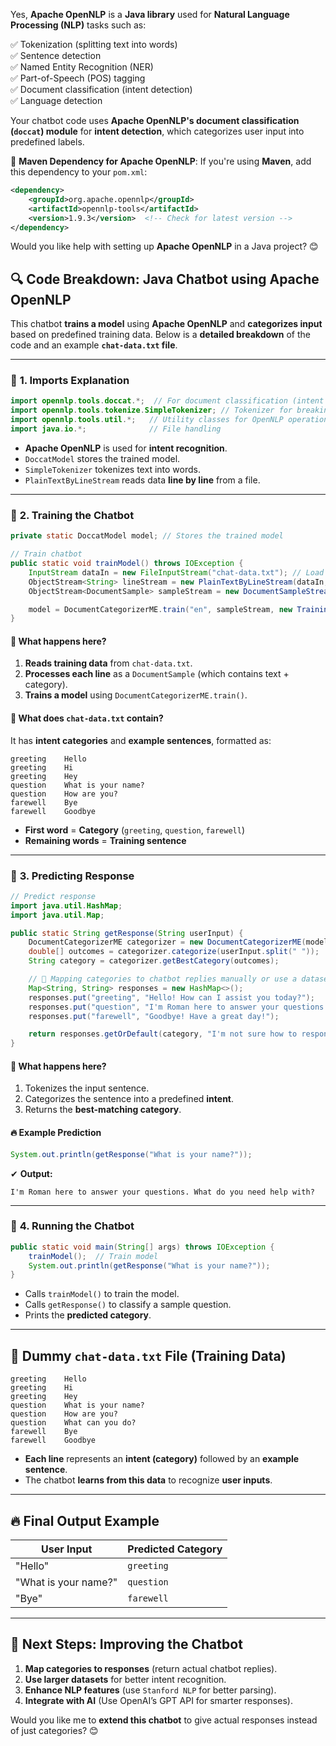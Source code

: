 Yes, **Apache OpenNLP** is a **Java library** used for **Natural Language Processing (NLP)** tasks such as:  

✅ Tokenization (splitting text into words)  
✅ Sentence detection  
✅ Named Entity Recognition (NER)  
✅ Part-of-Speech (POS) tagging  
✅ Document classification (intent detection)  
✅ Language detection  

Your chatbot code uses **Apache OpenNLP's document classification (`doccat`) module** for **intent detection**, which categorizes user input into predefined labels.  

🔹 **Maven Dependency for Apache OpenNLP**:
If you're using **Maven**, add this dependency to your `pom.xml`:
```xml
<dependency>
    <groupId>org.apache.opennlp</groupId>
    <artifactId>opennlp-tools</artifactId>
    <version>1.9.3</version>  <!-- Check for latest version -->
</dependency>
```

Would you like help with setting up **Apache OpenNLP** in a Java project? 😊

## 🔍 **Code Breakdown: Java Chatbot using Apache OpenNLP**

This chatbot **trains a model** using **Apache OpenNLP** and **categorizes input** based on predefined training data. Below is a **detailed breakdown** of the code and an example **`chat-data.txt` file**.

---

### 📌 **1. Imports Explanation**
```java
import opennlp.tools.doccat.*;  // For document classification (intent detection)
import opennlp.tools.tokenize.SimpleTokenizer; // Tokenizer for breaking sentences into words
import opennlp.tools.util.*;   // Utility classes for OpenNLP operations
import java.io.*;              // File handling
```
- **Apache OpenNLP** is used for **intent recognition**.
- `DoccatModel` stores the trained model.
- `SimpleTokenizer` tokenizes text into words.
- `PlainTextByLineStream` reads data **line by line** from a file.

---

### 📌 **2. Training the Chatbot**
```java
private static DoccatModel model; // Stores the trained model

// Train chatbot
public static void trainModel() throws IOException {
    InputStream dataIn = new FileInputStream("chat-data.txt"); // Load training data
    ObjectStream<String> lineStream = new PlainTextByLineStream(dataIn, "UTF-8");
    ObjectStream<DocumentSample> sampleStream = new DocumentSampleStream(lineStream);

    model = DocumentCategorizerME.train("en", sampleStream, new TrainingParameters(), new DoccatFactory());
}
```
#### 🔹 **What happens here?**
1. **Reads training data** from `chat-data.txt`.
2. **Processes each line** as a `DocumentSample` (which contains text + category).
3. **Trains a model** using `DocumentCategorizerME.train()`.

#### 🚀 **What does `chat-data.txt` contain?**
It has **intent categories** and **example sentences**, formatted as:
```
greeting    Hello
greeting    Hi
greeting    Hey
question    What is your name?
question    How are you?
farewell    Bye
farewell    Goodbye
```
- **First word** = **Category** (`greeting`, `question`, `farewell`)
- **Remaining words** = **Training sentence**

---

### 📌 **3. Predicting Response**
```java
// Predict response
import java.util.HashMap;
import java.util.Map;

public static String getResponse(String userInput) {
    DocumentCategorizerME categorizer = new DocumentCategorizerME(model);
    double[] outcomes = categorizer.categorize(userInput.split(" "));
    String category = categorizer.getBestCategory(outcomes);

    // 🔹 Mapping categories to chatbot replies manually or use a dataset to response.
    Map<String, String> responses = new HashMap<>();
    responses.put("greeting", "Hello! How can I assist you today?");
    responses.put("question", "I'm Roman here to answer your questions. What do you need help with?");
    responses.put("farewell", "Goodbye! Have a great day!");

    return responses.getOrDefault(category, "I'm not sure how to respond to that.");
}

```
#### 🔹 **What happens here?**
1. Tokenizes the input sentence.
2. Categorizes the sentence into a predefined **intent**.
3. Returns the **best-matching category**.

#### 🔥 **Example Prediction**
```java
System.out.println(getResponse("What is your name?"));
```
✔ **Output:**
```
I'm Roman here to answer your questions. What do you need help with?
```

---

### 📌 **4. Running the Chatbot**
```java
public static void main(String[] args) throws IOException {
    trainModel();  // Train model
    System.out.println(getResponse("What is your name?"));
}
```
- Calls `trainModel()` to train the model.
- Calls `getResponse()` to classify a sample question.
- Prints the **predicted category**.

---

## 📂 **Dummy `chat-data.txt` File (Training Data)**
```
greeting    Hello
greeting    Hi
greeting    Hey
question    What is your name?
question    How are you?
question    What can you do?
farewell    Bye
farewell    Goodbye
```
- **Each line** represents an **intent (category)** followed by an **example sentence**.
- The chatbot **learns from this data** to recognize **user inputs**.

---

## 🔥 **Final Output Example**
| **User Input** | **Predicted Category** |
|---------------|-----------------------|
| "Hello" | `greeting` |
| "What is your name?" | `question` |
| "Bye" | `farewell` |

---

## 🚀 **Next Steps: Improving the Chatbot**
1. **Map categories to responses** (return actual chatbot replies).
2. **Use larger datasets** for better intent recognition.
3. **Enhance NLP features** (use `Stanford NLP` for better parsing).
4. **Integrate with AI** (Use OpenAI’s GPT API for smarter responses).

Would you like me to **extend this chatbot** to give actual responses instead of just categories? 😊
